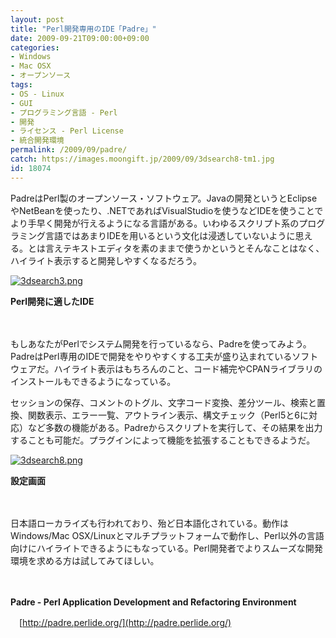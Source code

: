 ```yaml
---
layout: post
title: "Perl開発専用のIDE「Padre」"
date: 2009-09-21T09:00:00+09:00
categories:
- Windows
- Mac OSX
- オープンソース
tags: 
- OS - Linux
- GUI
- プログラミング言語 - Perl
- 開発
- ライセンス - Perl License
- 統合開発環境
permalink: /2009/09/padre/
catch: https://images.moongift.jp/2009/09/3dsearch8-tm1.jpg
id: 18074
---
```

PadreはPerl製のオープンソース・ソフトウェア。Javaの開発というとEclipseやNetBeanを使ったり、.NETであればVisualStudioを使うなどIDEを使うことでより手早く開発が行えるようになる言語がある。いわゆるスクリプト系のプログラミング言語ではあまりIDEを用いるという文化は浸透していないように思える。とは言えテキストエディタを素のままで使うかというとそんなことはなく、ハイライト表示すると開発しやすくなるだろう。

  

[![3dsearch3.png](https://images.moongift.jp/2009/09/3dsearch3-tm.jpg)](https://images.moongift.jp/2009/09/3dsearch31.png)  
  
**Perl開発に適したIDE**

  

　

  

もしあなたがPerlでシステム開発を行っているなら、Padreを使ってみよう。PadreはPerl専用のIDEで開発をやりやすくする工夫が盛り込まれているソフトウェアだ。ハイライト表示はもちろんのこと、コード補完やCPANライブラリのインストールもできるようになっている。

  
  
<!--more-->

セッションの保存、コメントのトグル、文字コード変換、差分ツール、検索と置換、関数表示、エラー一覧、アウトライン表示、構文チェック（Perl5と6に対応）など多数の機能がある。Padreからスクリプトを実行して、その結果を出力することも可能だ。プラグインによって機能を拡張することもできるようだ。

  

[![3dsearch8.png](https://images.moongift.jp/2009/09/3dsearch8-tm1.jpg)](https://images.moongift.jp/2009/09/3dsearch81.png)  
  
**設定画面**

  

　

  

日本語ローカライズも行われており、殆ど日本語化されている。動作はWindows/Mac OSX/Linuxとマルチプラットフォームで動作し、Perl以外の言語向けにハイライトできるようにもなっている。Perl開発者でよりスムーズな開発環境を求める方は試してみてほしい。

  

　

  

**Padre - Perl Application Development and Refactoring Environment**  
  
　[http://padre.perlide.org/](http://padre.perlide.org/)

  
  
